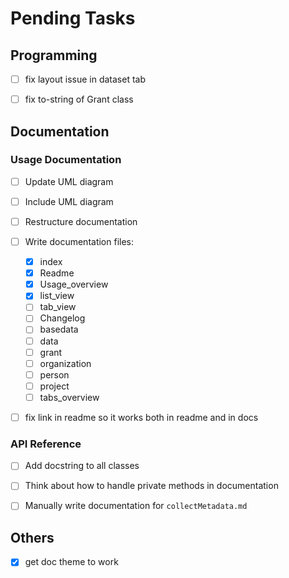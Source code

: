 # Pending Tasks

## Programming

- [ ] fix layout issue in dataset tab
- [ ] fix to-string of Grant class


## Documentation

### Usage Documentation

- [ ] Update UML diagram
- [ ] Include UML diagram
- [ ] Restructure documentation
- [ ] Write documentation files:
    - [x] index
    - [x] Readme
    - [x] Usage_overview
    - [x] list_view
    - [ ] tab_view
    - [ ] Changelog
    - [ ] basedata
    - [ ] data
    - [ ] grant
    - [ ] organization
    - [ ] person
    - [ ] project
    - [ ] tabs_overview
- [ ] fix link in readme so it works both in readme and in docs


### API Reference

- [ ] Add docstring to all classes
- [ ] Think about how to handle private methods in documentation
- [ ] Manually write documentation for `collectMetadata.md`


## Others

- [x] get doc theme to work
